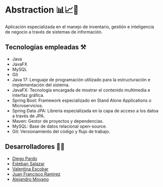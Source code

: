 # Abstraction 📊📈💼 

Aplicación especializada en el manejo de inventario, gestión e inteligencia de negocio a través de sistemas de información.
## Tecnologías empleadas ⚒
- Java
- JavaFX
- MySQL
- Git
- Java 17: Lenguaje de programación utilizado para la estructuración e implementación del sistema.
- JavaFX: Tecnología encargada de mostrar el contenido multimedia e interfaz gráfica.
- Spring Boot: Framework especializado en Stand Alone Applications o Microservicios.
- Spring Data JPA: Librería especializada en la capa de acceso a los datoa a través de JPA.
- Maven: Gestor de proyectos y dependencias.
- MySQL: Base de datos relacional open-source.
- Git: Versionamiento del código y flujo de trabajo.
## Desarrolladores 👨‍💻
- [Diego Pardo](https://github.com/DiegoPardoMontero)
- [Esteban Salazar](https://github.com/Estebans441)
- [Valentina Escobar](https://github.com/ValEscoSierra)
- [Juan Francisco Ramirez](https://github.com/juanfra312003)
- [Alejandro Moyano](https://github.com/Moyano1711)
